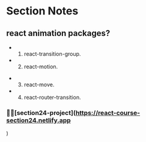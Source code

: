 # Section Notes

## react animation packages?

- 1. react-transition-group.
- 2. react-motion.

* 3. react-move.
* 4. react-router-transition.

### 🐳🐳[section24-project](https://react-course-section24.netlify.app

)

